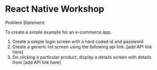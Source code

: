 # React Native Workshop

Problem Statement:

To create a simple example for an e-commerce app.

1. Create a simple login screen with a hard coded id and password
2. Create a generic list screen using the following api link: [add API link here]
3. On clicking a particular product, display a details screen with details from [add API link here]

